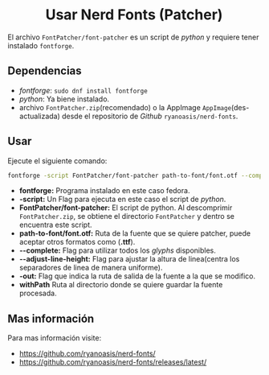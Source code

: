 <h1 align="center">Usar Nerd Fonts (Patcher)</h1>

El archivo `FontPatcher/font-patcher` es un script de _python_ y requiere tener instalado `fontforge`.

## Dependencias

- _fontforge_: `sudo dnf install fontforge`
- _python_: Ya biene instalado.
- archivo `FontPatcher.zip`(recomendado) o la AppImage `AppImage`(des-actualizada) desde el repositorio de _Github_ `ryanoasis/nerd-fonts`.

## Usar

Ejecute el siguiente comando:

```bash
fontforge -script FontPatcher/font-patcher path-to-font/font.otf --complete --adjust-line-height -out withPath
```

- **fontforge:** Programa instalado en este caso fedora.
- **-script:** Un Flag para ejecuta en este caso el script de _python_.
- **FontPatcher/font-patcher:** El script de python. Al descomprimir `FontPatcher.zip`, se obtiene el directorio `FontPatcher` y dentro se encuentra este script.
- **path-to-font/font.otf:** Ruta de la fuente que se quiere patcher, puede aceptar otros formatos como (**.ttf**).
- **--complete:** Flag para utilizar todos los _glyphs_ disponibles.
- **--adjust-line-height:** Flag para ajustar la altura de linea(centra los separadores de linea de manera uniforme).
- **-out:** Flag que indica la ruta de salida de la fuente a la que se modifico.
- **withPath** Ruta al directorio donde se quiere guardar la fuente procesada.

## Mas información

Para mas información visite:

- https://github.com/ryanoasis/nerd-fonts/
- https://github.com/ryanoasis/nerd-fonts/releases/latest/
